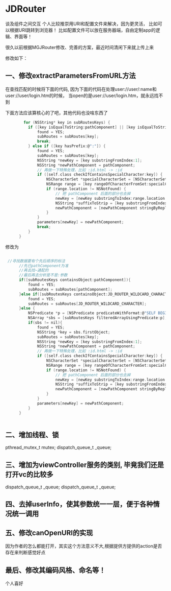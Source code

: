 # JDRouter

谈及组件之间交互
个人比较推崇用URI和配置文件来解决，因为更灵活，
比如可以根据URI跳转到浏览器！
比如配置文件可以放在服务器端，自由定制app的逻辑、界面等！

很久以前根据MGJRouter修改、完善的方案，最近时间清闲下来就上传上来

修改如下：

## 一、修改extractParametersFromURL方法
  在查找匹配的时候将下面的代码,
  因为下面的代码在处理user://user/:name和user://user/login.htm的时候，
  当open的是user://user/login.htm，就永远找不到
  
  下面方法应该算核心的了吧，其他代码也没啥东西了
  ```c
          for (NSString* key in subRoutesKeys) {
            if ([key isEqualToString:pathComponent] || [key isEqualToString:MGJ_ROUTER_WILDCARD_CHARACTER]) {
                found = YES;
                subRoutes = subRoutes[key];
                break;
            } else if ([key hasPrefix:@":"]) {
                found = YES;
                subRoutes = subRoutes[key];
                NSString *newKey = [key substringFromIndex:1];
                NSString *newPathComponent = pathComponent;
                // 再做一下特殊处理，比如 :id.html -> :id
                if ([self.class checkIfContainsSpecialCharacter:key]) {
                    NSCharacterSet *specialCharacterSet = [NSCharacterSet characterSetWithCharactersInString:specialCharacters];
                    NSRange range = [key rangeOfCharacterFromSet:specialCharacterSet];
                    if (range.location != NSNotFound) {
                        // 把 pathComponent 后面的部分也去掉
                        newKey = [newKey substringToIndex:range.location - 1];
                        NSString *suffixToStrip = [key substringFromIndex:range.location];
                        newPathComponent = [newPathComponent stringByReplacingOccurrencesOfString:suffixToStrip withString:@""];
                    }
                }
                parameters[newKey] = newPathComponent;
                break;
            }
        }

  ```
  修改为
  
  ```c
  
   //寻找数据要有个先后顺序的标注
        //先已pathComponent为准
        //再去找~通配的
        //最后再去分析是不是:参数
        if([subRoutesKeys containsObject:pathComponent]){
            found = YES;
            subRoutes = subRoutes[pathComponent];
        }else if([subRoutesKeys containsObject:JD_ROUTER_WILDCARD_CHARACTER]){
            found = YES;
            subRoutes = subRoutes[JD_ROUTER_WILDCARD_CHARACTER];
        }else {
            NSPredicate *p = [NSPredicate predicateWithFormat:@"SELF BEGINSWITH ':'"];//以:打头的p
            NSArray *sbs = [subRoutesKeys filteredArrayUsingPredicate:p];
            if(sbs != nil){
                found = YES;
                NSString *key = sbs.firstObject;
                subRoutes = subRoutes[key];
                NSString *newKey = [key substringFromIndex:1];
                NSString *newPathComponent = pathComponent;
                // 再做一下特殊处理，比如 :id.html -> :id
                if ([self.class checkIfContainsSpecialCharacter:key]) {
                    NSCharacterSet *specialCharacterSet = [NSCharacterSet characterSetWithCharactersInString:specialCharacters];
                    NSRange range = [key rangeOfCharacterFromSet:specialCharacterSet];
                    if (range.location != NSNotFound) {
                        // 把 pathComponent 后面的部分也去掉
                        newKey = [newKey substringToIndex:range.location - 1];
                        NSString *suffixToStrip = [key substringFromIndex:range.location];
                        newPathComponent = [newPathComponent stringByReplacingOccurrencesOfString:suffixToStrip withString:@""];
                    }
                }
                parameters[newKey] = newPathComponent;
            }
        }
        
  ```
  
## 二、增加线程、锁

 pthread_mutex_t mutex;
 dispatch_queue_t _queue;
 
## 三、增加为viewController服务的类别, 毕竟我们还是打开vc的比较多

 dispatch_queue_t _queue;
 dispatch_queue_t _queue;

## 四、去掉userInfo，使其参数统一一层，便于各种情况统一调用

## 五、修改canOpenURI的实现
因为作者的怎么都能打开，其实这个方法意义不大,根据提供方提供的action是否存在来判断感觉好点

## 最后、修改其编码风格、命名等！
个人喜好
